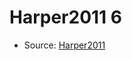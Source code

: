 <a name="material" />

# Harper2011 6
<script type="application/ld+json">
  {
    "@context": "https://schema.org/",
    "@type": "ChemicalSubstance",
    "http://purl.org/dc/terms/conformsTo":
      {
        "@type": "CreativeWork",
        "@id": "https://bioschemas.org/profiles/ChemicalSubstance/0.4-RELEASE/"
      },
    "@id": "https://egonw.github.io/nanowiki/nanowiki96.html#material",
    "name": "Harper2011 6",
    "sameAs": "http://127.0.0.1/mediawiki/index.php/Special:URIResolver/Harper2011_6"
  }
</script>


* Source: [Harper2011](http://127.0.0.1/mediawiki/index.php/Special:URIResolver/Harper2011)
